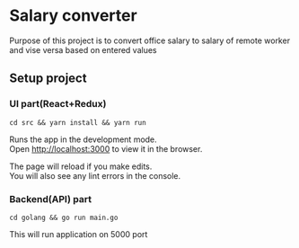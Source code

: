 # Salary converter

Purpose of this project is to convert office salary to salary of remote worker and vise versa based on entered values

## Setup project
### UI part(React+Redux)

`cd src && yarn install && yarn run` 

Runs the app in the development mode.<br />
Open [http://localhost:3000](http://localhost:3000) to view it in the browser.

The page will reload if you make edits.<br />
You will also see any lint errors in the console.

### Backend(API) part
`cd golang && go run main.go`

This will run application on 5000 port
